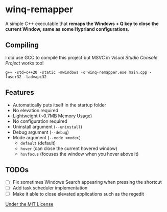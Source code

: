 # winq-remapper
A simple C++ executable that **remaps the Windows + Q key to close the current Window, same as some Hyprland configurations**.

## Compiling
I did use GCC to compile this project but MSVC in *Visual Studio Console Project* works too!
```
g++ -std=c++20 -static -mwindows -o winq-remapper.exe main.cpp -luser32 -ladvapi32
```

## Features
- Automatically puts itself in the startup folder
- No elevation required
- Lightweight (~0.7MB Memory Usage)
- No configuration required
- Uninstall argument (`--uninstall`)
- Debug argument (`--debug`)
- Mode argument (`--mode <mode>`)
  - `default` (default)
  - `hover` (can close the current hovered window)
  - `hovfocus` (focuses the window when you hover above it)

## TODOs
- [ ] Fix sometimes Windows Search appearing when pressing the shortcut
- [ ] Add task scheduler implementation
- [ ] Make it able to close elevated applications such as the regedit

[Under the MIT License](LICENSE)
